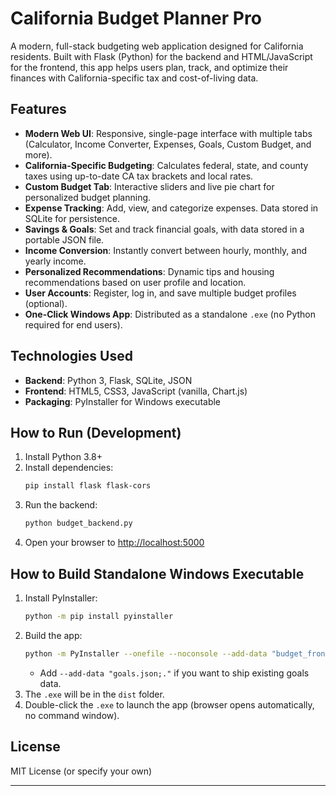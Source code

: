 # California Budget Planner Pro

A modern, full-stack budgeting web application designed for California residents. Built with Flask (Python) for the backend and HTML/JavaScript for the frontend, this app helps users plan, track, and optimize their finances with California-specific tax and cost-of-living data.

## Features

- **Modern Web UI**: Responsive, single-page interface with multiple tabs (Calculator, Income Converter, Expenses, Goals, Custom Budget, and more).
- **California-Specific Budgeting**: Calculates federal, state, and county taxes using up-to-date CA tax brackets and local rates.
- **Custom Budget Tab**: Interactive sliders and live pie chart for personalized budget planning.
- **Expense Tracking**: Add, view, and categorize expenses. Data stored in SQLite for persistence.
- **Savings & Goals**: Set and track financial goals, with data stored in a portable JSON file.
- **Income Conversion**: Instantly convert between hourly, monthly, and yearly income.
- **Personalized Recommendations**: Dynamic tips and housing recommendations based on user profile and location.
- **User Accounts**: Register, log in, and save multiple budget profiles (optional).
- **One-Click Windows App**: Distributed as a standalone `.exe` (no Python required for end users).

## Technologies Used

- **Backend**: Python 3, Flask, SQLite, JSON
- **Frontend**: HTML5, CSS3, JavaScript (vanilla, Chart.js)
- **Packaging**: PyInstaller for Windows executable

## How to Run (Development)

1. Install Python 3.8+
2. Install dependencies:
   ```sh
   pip install flask flask-cors
   ```
3. Run the backend:
   ```sh
   python budget_backend.py
   ```
4. Open your browser to [http://localhost:5000](http://localhost:5000)

## How to Build Standalone Windows Executable

1. Install PyInstaller:
   ```sh
   python -m pip install pyinstaller
   ```
2. Build the app:
   ```sh
   python -m PyInstaller --onefile --noconsole --add-data "budget_frontend.html;." --add-data "budget_app.db;." --add-data "frontend_global.js;." budget_backend.py
   ```
   - Add `--add-data "goals.json;."` if you want to ship existing goals data.
3. The `.exe` will be in the `dist` folder.
4. Double-click the `.exe` to launch the app (browser opens automatically, no command window).


## License

MIT License (or specify your own)

---

